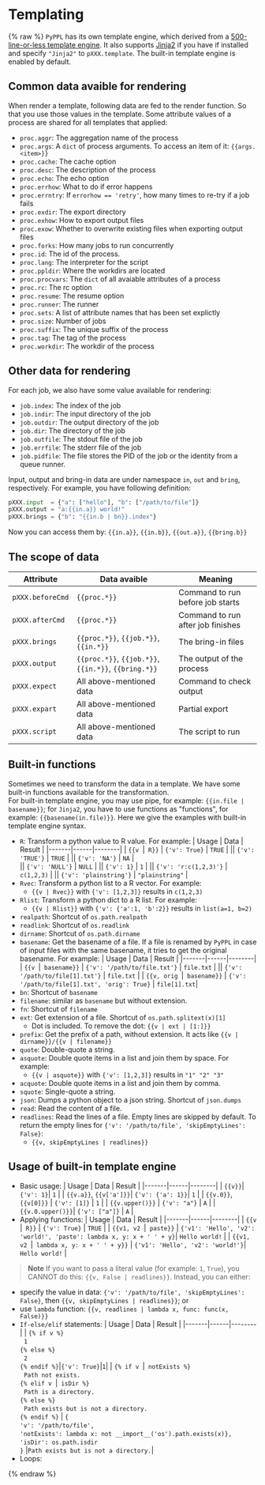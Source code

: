 # Templating

<!-- toc -->

{% raw %}
`PyPPL` has its own template engine, which derived from a [500-line-or-less template engine][1]. It also supports [Jinja2][2] if you have if installed and specify `"Jinja2"` to `pXXX.template`. The built-in template engine is enabled by default.

## Common data avaible for rendering
When render a template, following data are fed to the render function. So that you use those values in the template. Some attribute values of a process are shared for all templates that applied:
- `proc.aggr`: The aggregation name of the process
- `proc.args`: A `dict` of process arguments. To access an item of it: `{{args.<item>}}`
- `proc.cache`: The cache option
- `proc.desc`: The description of the process
- `proc.echo`: The echo option
- `proc.errhow`: What to do if error happens
- `proc.errntry`: If `errorhow == 'retry'`, how many times to re-try if a job fails
- `proc.exdir`: The export directory
- `proc.exhow`: How to export output files
- `proc.exow`: Whether to overwrite existing files when exporting output files
- `proc.forks`: How many jobs to run concurrently
- `proc.id`: The id of the process.
- `proc.lang`: The interpreter for the script
- `proc.ppldir`: Where the workdirs are located
- `proc.procvars`: The `dict` of all avaiable attributes of a process
- `proc.rc`: The rc option
- `proc.resume`: The resume option
- `proc.runner`: The runner
- `proc.sets`: A list of attribute names that has been set explictly
- `proc.size`: Number of jobs
- `proc.suffix`: The unique suffix of the process
- `proc.tag`: The tag of the process
- `proc.workdir`: The workdir of the process

## Other data for rendering
For each job, we also have some value available for rendering:

- `job.index`: The index of the job
- `job.indir`: The input directory of the job
- `job.outdir`: The output directory of the job
- `job.dir`: The directory of the job
- `job.outfile`: The stdout file of the job
- `job.errfile`: The stderr file of the job
- `job.pidfile`: The file stores the PID of the job or the identity from a queue runner.

Input, output and bring-in data are under namespace `in`, `out` and `bring`, respectively.
For example, you have following definition:
```python
pXXX.input  = {"a": ["hello"], "b": ["/path/to/file"]}
pXXX.output = "a:{{in.a}} world!"
pXXX.brings = {"b": "{{in.b | bn}}.index"}
```
Now you can access them by: `{{in.a}}`, `{{in.b}}`, `{{out.a}}`, `{{bring.b}}`

## The scope of data
|Attribute|Data avaible|Meaning|
|---------|------------|-------|
|`pXXX.beforeCmd`|`{{proc.*}}`|Command to run before job starts|
|`pXXX.afterCmd`|`{{proc.*}}`|Command to run after job finishes|
|`pXXX.brings`|`{{proc.*}}`, `{{job.*}}`, `{{in.*}}`|The bring-in files|
|`pXXX.output`|`{{proc.*}}`, `{{job.*}}`, `{{in.*}}`, `{{bring.*}}`|The output of the process|
|`pXXX.expect`|All above-mentioned data|Command to check output|
|`pXXX.expart`|All above-mentioned data|Partial export|
|`pXXX.script`|All above-mentioned data|The script to run|

## Built-in functions
Sometimes we need to transform the data in a template. We have some built-in functions available for the transformation.  
For built-in template engine, you may use pipe, for example: `{{in.file | basename}}`; for `Jinja2`, you have to use functions as "functions", for example: `{{basename(in.file)}}`. Here we give the examples with built-in template engine syntax.

- `R`: Transform a python value to R value. For example:
  | Usage | Data | Result |
  |-------|------|--------|
  | `{{v `&#x7c;` R}}` | `{'v': True}` | `TRUE` |
  || `{'v': 'TRUE'}` | `TRUE` | 
  || `{'v': 'NA'}` | `NA` |  
  || `{'v': 'NULL'}` | `NULL` |
  || `{'v': 1}` | `1` |
  || `{'v': 'r:c(1,2,3)'}` | `c(1,2,3)` |
  || `{'v': 'plainstring'}` | `"plainstring"` |
- `Rvec`: Transform a python list to a R vector. For example:
  - `{{v | Rvec}}` with `{'v': [1,2,3]}` results in `c(1,2,3)`
- `Rlist`: Transform a python dict to a R list. For example:
  - `{{v | Rlist}}` with `{'v': {'a':1, 'b':2}}` results in `list(a=1, b=2)`
- `realpath`: Shortcut of `os.path.realpath`
- `readlink`: Shortcut of `os.readlink`
- `dirname`: Shortcut of `os.path.dirname`
- `basename`: Get the basename of a file. If a file is renamed by `PyPPL` in case of input files with the same basename, it tries to get the original basename. For example:
  | Usage | Data | Result |
  |-------|------|--------|
  | `{{v `&#x7c;` basename}}` | `{'v': '/path/to/file.txt'}` | `file.txt` |
  || `{'v': '/path/to/file[1].txt'}` | `file.txt` |
  | `{{v, orig `&#x7c;` basename}}` | `{'v': '/path/to/file[1].txt', 'orig': True}` | `file[1].txt`| 
- `bn`: Shortcut of `basename`
- `filename`: similar as `basename` but without extension.
- `fn`: Shortcut of `filename`
- `ext`: Get extension of a file. Shortcut of `os.path.splitext(x)[1]`
  - Dot is included. To remove the dot: `{{v | ext | [1:]}}`
- `prefix`: Get the prefix of a path, without extension. It acts like `{{v | dirname}}/{{v | filename}}`
- `quote`: Double-quote a string.
- `asquote`: Double quote items in a list and join them by space. For example:
  - `{{v | asquote}}` with `{'v': [1,2,3]}` results in `"1" "2" "3"`
- `acquote`: Double quote items in a list and join them by comma.
- `squote`: Single-quote a string.
- `json`: Dumps a python object to a json string. Shortcut of `json.dumps`
- `read`: Read the content of a file.
- `readlines`: Read the lines of a file. Empty lines are skipped by default. To return the empty lines for `{'v': '/path/to/file', 'skipEmptyLines': False}`: 
  - `{{v, skipEmptyLines | readlines}}`


## Usage of built-in template engine
- Basic usage:
  | Usage | Data | Result |
  |-------|------|--------|
  | `{{v}}`| `{'v': 1}`| `1` |
  | `{{v.a}}`, `{{v['a']}}`| `{'v': {'a': 1}}`| `1` |
  | `{{v.0}}`, `{{v[0]}}` | `{'v': [1]}` | `1` |
  | `{{v.upper()}}` | `{'v': "a"}` | `A` |
  | `{{v.0.upper()}}`| `{'v': ["a"]}` | `A` |
- Applying functions:
  | Usage | Data | Result |
  |-------|------|--------|
  | `{{v `&#x7c;` R}}` | `{'v': True}` | `TRUE` |
  | `{{v1, v2 `&#x7c;` paste}}` | `{'v1': 'Hello', 'v2': 'world!', 'paste': lambda x, y: x + ' ' + y}`| `Hello world!` |
  | `{{v1, v2 `&#x7c;` lambda x, y: x + ' ' + y}}` | `{'v1': 'Hello', 'v2': 'world!'}`| `Hello world!` |
> **Note** If you want to pass a literal value (for example: `1`, `True`), you CANNOT do this: `{{v, False | readlines}}`. Instead, you can either:
  - specify the value in data: `{'v': '/path/to/file', 'skipEmptyLines': False}`, then `{{v, skipEmptyLines | readlines}}`; or
  - use `lambda` function: `{{v, readlines | lambda x, func: func(x, False)}}`
- `If-else/elif` statements:
  | Usage | Data | Result |
  |-------|------|--------|
  | `{% if v %}`<br />&nbsp;&nbsp;`1`<br />`{% else %}`<br />&nbsp;&nbsp;`2`<br />`{% endif %}`|`{'v': True}`|`1`|
  | `{% if v `&#x7c;` notExists %}`<br />&nbsp;&nbsp;`Path not exists.`<br />`{% elif v `&#x7c;` isDir %}`<br />&nbsp;&nbsp;`Path is a directory.`<br />`{% else %}`<br />&nbsp;&nbsp;`Path exists but is not a directory.`<br />`{% endif %}` | `{`<br />`'v': '/path/to/file', `<br />`'notExists': lambda x: not __import__('os').path.exists(x)}, `<br />`'isDir': os.path.isdir`<br />`}` |`Path exists but is not a directory.`|
- Loops:













{% endraw %}

[1]: https://github.com/aosabook/500lines/tree/master/template-engine
[2]: http://jinja.pocoo.org/